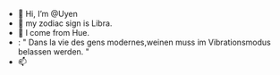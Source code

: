 - 👋 Hi, I’m @Uyen
- 👀 my zodiac sign is Libra.
- 🌱 I come from Hue.
- : " Dans la vie des gens modernes,weinen muss im Vibrationsmodus belassen werden. "
- 📫 

<!---
Uyen1210/Uyen1210 is a ✨ special ✨ repository because its `README.md` (this file) appears on your GitHub profile.
You can click the Preview link to take a look at your changes.
--->
